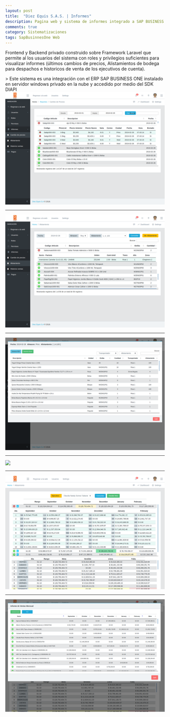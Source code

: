 ```yaml
---
layout: post
title:  "Diez Equis S.A.S. | Informes"
description: Pagina web y sistema de informes integrado a SAP BUSINESS ONE
comments: true
category: Sistematizaciones
tags: SapBusinnesOne Web
---
```

<p>Frontend y Backend privado construido sobre Framework Laravel que permite al los usuarios del sistema con roles y privilegios suficientes para visualizar informes (últimos cambios de precios, Alistamientos de bodega para despachos e historicos de venta de los ejecutivos de cuenta).</p>
> Este sistema es una integración con el ERP SAP BUSINESS ONE instalado en servidor windows privado en la nube y accedido por medio del SDK DIAPI

<img src="/public/imgs/proyectos/diezEquisInformes1.png" />
<hr>
<img src="/public/imgs/proyectos/diezEquisInformes2.png" /> 
<hr>
<img src="/public/imgs/proyectos/diezEquisInformes3.png" /> 
<hr>
<img src="/public/imgs/proyectos/diezEquisInformes4.png" /> 
<hr>
<img src="/public/imgs/proyectos/diezEquisInformes5.png" /> 
<hr>
<img src="/public/imgs/proyectos/diezEquisInformes6.png" /> 
